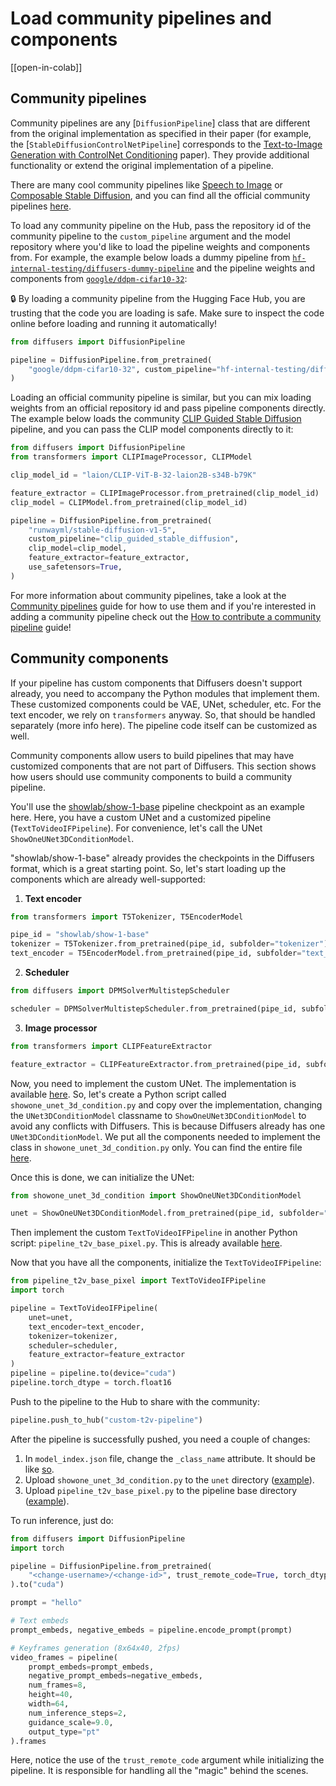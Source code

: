 <!--Copyright 2023 The HuggingFace Team. All rights reserved.

Licensed under the Apache License, Version 2.0 (the "License"); you may not use this file except in compliance with
the License. You may obtain a copy of the License at

http://www.apache.org/licenses/LICENSE-2.0

Unless required by applicable law or agreed to in writing, software distributed under the License is distributed on
an "AS IS" BASIS, WITHOUT WARRANTIES OR CONDITIONS OF ANY KIND, either express or implied. See the License for the
specific language governing permissions and limitations under the License.
-->

# Load community pipelines and components

[[open-in-colab]]

## Community pipelines

Community pipelines are any [`DiffusionPipeline`] class that are different from the original implementation as specified in their paper (for example, the [`StableDiffusionControlNetPipeline`] corresponds to the [Text-to-Image Generation with ControlNet Conditioning](https://arxiv.org/abs/2302.05543) paper). They provide additional functionality or extend the original implementation of a pipeline.

There are many cool community pipelines like [Speech to Image](https://github.com/huggingface/diffusers/tree/main/examples/community#speech-to-image) or [Composable Stable Diffusion](https://github.com/huggingface/diffusers/tree/main/examples/community#composable-stable-diffusion), and you can find all the official community pipelines [here](https://github.com/huggingface/diffusers/tree/main/examples/community).

To load any community pipeline on the Hub, pass the repository id of the community pipeline to the `custom_pipeline` argument and the model repository where you'd like to load the pipeline weights and components from. For example, the example below loads a dummy pipeline from [`hf-internal-testing/diffusers-dummy-pipeline`](https://huggingface.co/hf-internal-testing/diffusers-dummy-pipeline/blob/main/pipeline.py) and the pipeline weights and components from [`google/ddpm-cifar10-32`](https://huggingface.co/google/ddpm-cifar10-32):

<Tip warning={true}>

🔒 By loading a community pipeline from the Hugging Face Hub, you are trusting that the code you are loading is safe. Make sure to inspect the code online before loading and running it automatically!

</Tip>

```py
from diffusers import DiffusionPipeline

pipeline = DiffusionPipeline.from_pretrained(
    "google/ddpm-cifar10-32", custom_pipeline="hf-internal-testing/diffusers-dummy-pipeline", use_safetensors=True
)
```

Loading an official community pipeline is similar, but you can mix loading weights from an official repository id and pass pipeline components directly. The example below loads the community [CLIP Guided Stable Diffusion](https://github.com/huggingface/diffusers/tree/main/examples/community#clip-guided-stable-diffusion) pipeline, and you can pass the CLIP model components directly to it:

```py
from diffusers import DiffusionPipeline
from transformers import CLIPImageProcessor, CLIPModel

clip_model_id = "laion/CLIP-ViT-B-32-laion2B-s34B-b79K"

feature_extractor = CLIPImageProcessor.from_pretrained(clip_model_id)
clip_model = CLIPModel.from_pretrained(clip_model_id)

pipeline = DiffusionPipeline.from_pretrained(
    "runwayml/stable-diffusion-v1-5",
    custom_pipeline="clip_guided_stable_diffusion",
    clip_model=clip_model,
    feature_extractor=feature_extractor,
    use_safetensors=True,
)
```

For more information about community pipelines, take a look at the [Community pipelines](custom_pipeline_examples) guide for how to use them and if you're interested in adding a community pipeline check out the [How to contribute a community pipeline](contribute_pipeline) guide!

## Community components

If your pipeline has custom components that Diffusers doesn't support already, you need to accompany the Python modules that implement them. These customized components could be VAE, UNet, scheduler, etc. For the text encoder, we rely on `transformers` anyway. So, that should be handled separately (more info here). The pipeline code itself can be customized as well.

Community components allow users to build pipelines that may have customized components that are not part of Diffusers. This section shows how users should use community components to build a community pipeline.

You'll use the [showlab/show-1-base](https://huggingface.co/showlab/show-1-base) pipeline checkpoint as an example here. Here, you have a custom UNet and a customized pipeline (`TextToVideoIFPipeline`). For convenience, let's call the UNet `ShowOneUNet3DConditionModel`.

"showlab/show-1-base" already provides the checkpoints in the Diffusers format, which is a great starting point. So, let's start loading up the components which are already well-supported:

1. **Text encoder**

```python
from transformers import T5Tokenizer, T5EncoderModel

pipe_id = "showlab/show-1-base"
tokenizer = T5Tokenizer.from_pretrained(pipe_id, subfolder="tokenizer")
text_encoder = T5EncoderModel.from_pretrained(pipe_id, subfolder="text_encoder")
```

2. **Scheduler**

```python
from diffusers import DPMSolverMultistepScheduler

scheduler = DPMSolverMultistepScheduler.from_pretrained(pipe_id, subfolder="scheduler")
```

3. **Image processor**

```python
from transformers import CLIPFeatureExtractor

feature_extractor = CLIPFeatureExtractor.from_pretrained(pipe_id, subfolder="feature_extractor")
```

Now, you need to implement the custom UNet. The implementation is available [here](https://github.com/showlab/Show-1/blob/main/showone/models/unet_3d_condition.py). So, let's create a Python script called `showone_unet_3d_condition.py` and copy over the implementation, changing the `UNet3DConditionModel` classname to `ShowOneUNet3DConditionModel` to avoid any conflicts with Diffusers. This is because Diffusers already has one `UNet3DConditionModel`. We put all the components needed to implement the class in `showone_unet_3d_condition.py` only. You can find the entire file [here](https://huggingface.co/sayakpaul/show-1-base-with-code/blob/main/unet/showone_unet_3d_condition.py).

Once this is done, we can initialize the UNet:

```python
from showone_unet_3d_condition import ShowOneUNet3DConditionModel

unet = ShowOneUNet3DConditionModel.from_pretrained(pipe_id, subfolder="unet")
```

Then implement the custom `TextToVideoIFPipeline` in another Python script: `pipeline_t2v_base_pixel.py`. This is already available [here](https://github.com/showlab/Show-1/blob/main/showone/pipelines/pipeline_t2v_base_pixel.py).

Now that you have all the components, initialize the `TextToVideoIFPipeline`:

```python
from pipeline_t2v_base_pixel import TextToVideoIFPipeline
import torch

pipeline = TextToVideoIFPipeline(
    unet=unet,
    text_encoder=text_encoder,
    tokenizer=tokenizer,
    scheduler=scheduler,
    feature_extractor=feature_extractor
)
pipeline = pipeline.to(device="cuda")
pipeline.torch_dtype = torch.float16
```

Push to the pipeline to the Hub to share with the community:

```python
pipeline.push_to_hub("custom-t2v-pipeline")
```

After the pipeline is successfully pushed, you need a couple of changes:

1. In `model_index.json` file, change the `_class_name` attribute. It should be like [so](https://huggingface.co/sayakpaul/show-1-base-with-code/blob/main/model_index.json#L2).
2. Upload `showone_unet_3d_condition.py` to the `unet` directory ([example](https://huggingface.co/sayakpaul/show-1-base-with-code/blob/main/unet/showone_unet_3d_condition.py)).
3. Upload `pipeline_t2v_base_pixel.py` to the pipeline base directory ([example](https://huggingface.co/sayakpaul/show-1-base-with-code/blob/main/unet/showone_unet_3d_condition.py)).

To run inference, just do:

```python
from diffusers import DiffusionPipeline
import torch

pipeline = DiffusionPipeline.from_pretrained(
    "<change-username>/<change-id>", trust_remote_code=True, torch_dtype=torch.float16
).to("cuda")

prompt = "hello"

# Text embeds
prompt_embeds, negative_embeds = pipeline.encode_prompt(prompt)

# Keyframes generation (8x64x40, 2fps)
video_frames = pipeline(
    prompt_embeds=prompt_embeds,
    negative_prompt_embeds=negative_embeds,
    num_frames=8,
    height=40,
    width=64,
    num_inference_steps=2,
    guidance_scale=9.0,
    output_type="pt"
).frames
```

Here, notice the use of the `trust_remote_code` argument while initializing the pipeline. It is responsible for handling all the "magic" behind the scenes.
